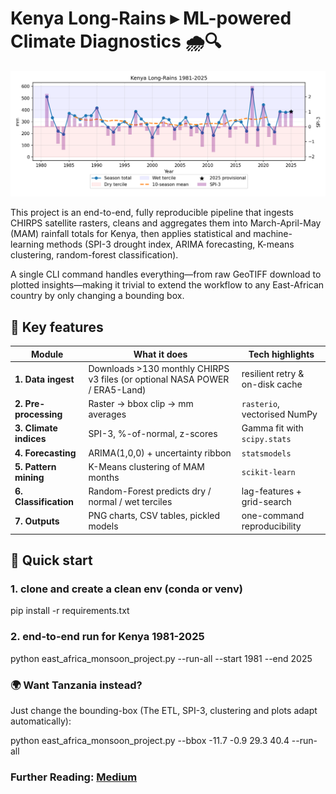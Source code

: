 # Kenya Long-Rains ▸ ML-powered Climate Diagnostics 🌧️🔍  

![Hero chart – Kenya MAM rainfall 1981-2025](outputs/season_totals.png)

This project is an end-to-end, fully reproducible pipeline that ingests CHIRPS satellite rasters, cleans and aggregates them into March-April-May (MAM) rainfall totals for Kenya, then applies statistical and machine-learning methods (SPI-3 drought index, ARIMA forecasting, K-means clustering, random-forest classification).  

A single CLI command handles everything—from raw GeoTIFF download to plotted insights—making it trivial to extend the workflow to any East-African country by only changing a bounding box.

## 🔑 Key features

| Module | What it does | Tech highlights |
|--------|--------------|-----------------|
| **1. Data ingest** | Downloads >130 monthly CHIRPS v3 files (or optional NASA POWER / ERA5-Land) | resilient retry & on-disk cache |
| **2. Pre-processing** | Raster → bbox clip → mm averages | `rasterio`, vectorised NumPy |
| **3. Climate indices** | SPI-3, %-of-normal, z-scores | Gamma fit with `scipy.stats` |
| **4. Forecasting** | ARIMA(1,0,0) + uncertainty ribbon | `statsmodels` |
| **5. Pattern mining** | K-Means clustering of MAM months | `scikit-learn` |
| **6. Classification** | Random-Forest predicts dry / normal / wet terciles | lag-features + grid-search |
| **7. Outputs** | PNG charts, CSV tables, pickled models | one-command reproducibility |

## 🚀 Quick start

### 1. clone and create a clean env (conda or venv)
pip install -r requirements.txt 

### 2. end-to-end run for Kenya 1981-2025
python east_africa_monsoon_project.py --run-all --start 1981 --end 2025

### 🌍 Want Tanzania instead?
Just change the bounding-box (The ETL, SPI-3, clustering and plots adapt automatically):

python east_africa_monsoon_project.py --bbox -11.7 -0.9 29.3 40.4 --run-all

  

### **Further Reading: [Medium](https://medium.com/@sophiambataru/from-geotiffs-to-tidy-time-series-structuring-kenyas-long-rains-data-ee514f3a54f7)**
